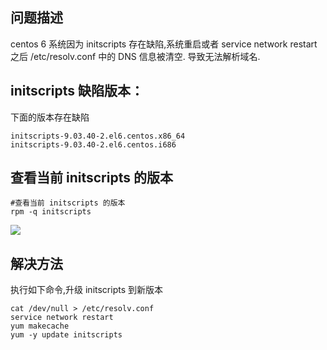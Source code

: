 ## 问题描述
centos 6 系统因为 initscripts 存在缺陷,系统重启或者 service network restart 
之后 /etc/resolv.conf 中的 DNS 信息被清空. 导致无法解析域名.

## initscripts 缺陷版本：
下面的版本存在缺陷
```
initscripts-9.03.40-2.el6.centos.x86_64
initscripts-9.03.40-2.el6.centos.i686
```

## 查看当前 initscripts 的版本
```
#查看当前 initscripts 的版本
rpm -q initscripts
```
![](https://i.imgur.com/3bcLmHG.png)

## 解决方法
执行如下命令,升级 initscripts 到新版本
```
cat /dev/null > /etc/resolv.conf
service network restart
yum makecache
yum -y update initscripts
```





